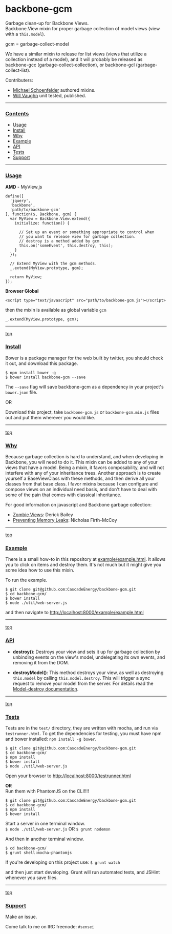 backbone-gcm
=================

Garbage clean-up for Backbone Views.   
Backbone.View mixin for proper garbage collection of model views (view with a `this.model`).

gcm = garbage-collect-model

We have a similar mixin to release for list views (views that utilize a collection instead of a model), and it will probably be released as backbone-gcc (garbage-collect-collection), or backbone-gcl (garbage-collect-list).

Contributers:

- [Michael Schoenfelder](https://github.com/noTxt) authored mixins.
- [Will Vaughn](https://github.com/nackjicholson) unit tested, published.

---
### [Contents](id:contents)
- [Usage](#usage)
- [Install](#install)
- [Why](#why)
- [Example](#example)
- [API](#api)
- [Tests](#tests)
- [Support](#support)

---
### [Usage](id:usage)

**AMD**  - MyView.js

    define([
      'jquery',
      'backbone',
      'path/to/backbone-gcm'
    ], function($, Backbone, gcm) {
      var MyView = Backbone.View.extend({
        initialize: function() {

          // Set up an event or something appropriate to control when
          // you want to release view for garbage collection.
          // destroy is a method added by gcm
          this.on('someEvent', this.destroy, this);
        }
      });

      // Extend MyView with the gcm methods.
      _.extend(MyView.prototype, gcm);

      return MyView;
    });

**Browser Global** 

    <script type="text/javascript" src="path/to/backbone-gcm.js"></script>

then the mixin is available as global variable `gcm`

    _.extend(MyView.prototype, gcm);

---
[top](#contents)
### [Install](id:install)

Bower is a package manager for the web built by twitter, you should check it out, and download this package. 

`$ npm install bower -g`  
`$ bower install backbone-gcm --save `

The `--save` flag will save backbone-gcm as a dependency in your project's `bower.json` file.

OR  

Download this project, take `backbone-gcm.js` or `backbone-gcm.min.js` files out and put them wherever you would like.

---
[top](#contents)
### [Why](id:why)

Because garbage collection is hard to understand, and when developing in Backbone, you will need to do it. This mixin can be added to any of your views that have a model. Being a mixin, it favors composability, and will not interfere with any of your inheritance trees. Another approach is to create yourself a BaseViewClass with these methods, and then derive all your classes from that base class. I favor mixins because I can configure and compose views on an individual need basis, and don't have to deal with some of the pain that comes with classical inheritance.

For good information on javascript and Backbone garbage collection:

- [Zombie Views](http://lostechies.com/derickbailey/2011/09/15/zombies-run-managing-page-transitions-in-backbone-apps/): Derick Bailey
- [Preventing Memory Leaks](https://paydirtapp.com/blog/backbone-in-practice-memory-management-and-event-bindings/): Nicholas Firth-McCoy

---
[top](#contents)
### [Example](id:example)

There is a small how-to in this repository at [example/example.html](https://github.com/CascadeEnergy/backbone-gcm/blob/master/example/example.html). It allows you to click on items and destroy them. It's not much but it might give you some idea how to use this mixin.

To run the example.

```
$ git clone git@github.com:CascadeEnergy/backbone-gcm.git
$ cd backbone-gcm/
$ bower install
$ node ./util/web-server.js
```

and then navigate to <http://localhost:8000/example/example.html>

---
[top](#contents)
### [API](id:api)

- **destroy()**: Destroys your view and sets it up for garbage collection by unbinding events on the view's model, undelegating its own events, and removing it from the DOM.

- **destroyModel()**: This method destroys your view, as well as destroying `this.model` by calling `this.model.destroy`. This will trigger a sync request to remove your model from the server. For details read the [Model-destroy documentation](http://backbonejs.org/#Model-destroy).

---
[top](#contents)
### [Tests](id:tests)

Tests are in the `test/` directory, they are written with mocha, and run via `testrunner.html`. To get the dependencies for testing, you must have npm and bower installed: `npm install -g bower`.
  
```
$ git clone git@github.com:CascadeEnergy/backbone-gcm.git  
$ cd backbone-gcm/
$ npm install
$ bower install
$ node ./util/web-server.js
```
Open your browser to <http://localhost:8000/testrunner.html>

**OR**  
Run them with PhantomJS on the CLI!!!!

```
$ git clone git@github.com:CascadeEnergy/backbone-gcm.git  
$ cd backbone-gcm/
$ npm install
$ bower install
```

Start a server in one terminal window.  
`$ node ./util/web-server.js` OR `$ grunt nodemon`

And then in another terminal window.

```   
$ cd backbone-gcm/ 
$ grunt shell:mocha-phantomjs
```

If you're developing on this project use: `$ grunt watch`

and then just start developing. Grunt will run automated tests, and JSHint whenever you save files.

---
[top](#contents)
### [Support](id:support)

Make an issue.

Come talk to me on IRC freenode: `#sensei`